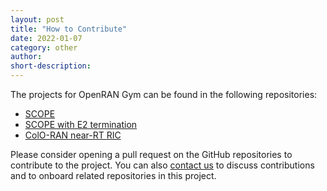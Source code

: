 ```yaml
---
layout: post
title: "How to Contribute"
date: 2022-01-07
category: other
author:
short-description:
---
```


The projects for OpenRAN Gym can be found in the following repositories:

- <a href="https://github.com/wineslab/colosseum-scope" target="_blank">SCOPE</a>
- <a href="https://github.com/wineslab/colosseum-scope-e2" target="_blank">SCOPE with E2 termination</a>
- <a href="https://github.com/wineslab/colosseum-near-rt-ric" target="_blank">ColO-RAN near-RT RIC</a> 

Please consider opening a pull request on the GitHub repositories to contribute to the project. You can also <a href="mailto:{{ site.email }}" target="_blank">contact us</a> to discuss contributions and to onboard related repositories in this project.
